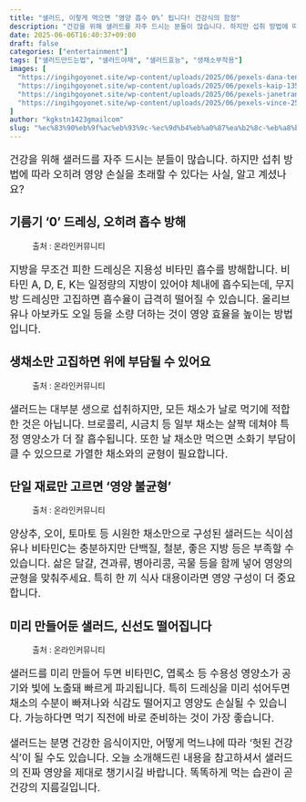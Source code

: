 ```yaml
---
title: "샐러드, 이렇게 먹으면 ‘영양 흡수 0%’ 됩니다! 건강식의 함정"
description: "건강을 위해 샐러드를 자주 드시는 분들이 많습니다. 하지만 섭취 방법에 따라 오히려 영양 손실을 초래할 수 있다는 사실, 알고 계셨나요?"
date: 2025-06-06T16:40:37+09:00
draft: false
categories: ["entertainment"]
tags: ["샐러드만드는법", "샐러드야채", "샐러드효능", "생채소부작용"]
images: [
  "https://ingihgoyonet.site/wp-content/uploads/2025/06/pexels-dana-tentis-118658-1213710-1024x683.jpg"
  "https://ingihgoyonet.site/wp-content/uploads/2025/06/pexels-kaip-1352199-1024x683.jpg"
  "https://ingihgoyonet.site/wp-content/uploads/2025/06/pexels-janetrangdoan-793759-1024x683.jpg"
  "https://ingihgoyonet.site/wp-content/uploads/2025/06/pexels-vince-2543270-768x1024.jpg"
]
author: "kgkstn1423gmailcom"
slug: "%ec%83%90%eb%9f%ac%eb%93%9c-%ec%9d%b4%eb%a0%87%ea%b2%8c-%eb%a8%b9%ec%9c%bc%eb%a9%b4-%ec%98%81%ec%96%91-%ed%9d%a1%ec%88%98-0-%eb%90%a9%eb%8b%88%eb%8b%a4-%ea%b1%b4%ea%b0%95%ec%8b%9d"
---
```


<p style="font-size:18px">건강을 위해 샐러드를 자주 드시는 분들이 많습니다. 하지만 섭취 방법에 따라 오히려 영양 손실을 초래할 수 있다는 사실, 알고 계셨나요?</p> <h2 >기름기 ‘0’ 드레싱, 오히려 흡수 방해</h2> <figure ><img src="https://ingihgoyonet.site/wp-content/uploads/2025/06/pexels-dana-tentis-118658-1213710-1024x683.jpg" alt="" style="aspect-ratio:16/9;object-fit:cover"/><figcaption >출처 : 온라인커뮤니티</figcaption></figure> <p style="font-size:18px">지방을 무조건 피한 드레싱은 지용성 비타민 흡수를 방해합니다. 비타민 A, D, E, K는 일정량의 지방이 있어야 체내에 흡수되는데, 무지방 드레싱만 고집하면 흡수율이 급격히 떨어질 수 있습니다. 올리브유나 아보카도 오일 등을 소량 더하는 것이 영양 효율을 높이는 방법입니다.</p> <h2 >생채소만 고집하면 위에 부담될 수 있어요</h2> <figure ><img src="https://ingihgoyonet.site/wp-content/uploads/2025/06/pexels-kaip-1352199-1024x683.jpg" alt="" style="aspect-ratio:16/9;object-fit:cover"/><figcaption >출처 : 온라인커뮤니티</figcaption></figure> <p style="font-size:18px">샐러드는 대부분 생으로 섭취하지만, 모든 채소가 날로 먹기에 적합한 것은 아닙니다. 브로콜리, 시금치 등 일부 채소는 살짝 데쳐야 특정 영양소가 더 잘 흡수됩니다. 또한 날 채소만 먹으면 소화기 부담이 클 수 있으므로 가열한 채소와의 균형이 필요합니다.</p> <h2 >단일 재료만 고르면 ‘영양 불균형’</h2> <figure ><img src="https://ingihgoyonet.site/wp-content/uploads/2025/06/pexels-janetrangdoan-793759-1024x683.jpg" alt="" style="aspect-ratio:16/9;object-fit:cover"/><figcaption >출처 : 온라인커뮤니티</figcaption></figure> <p style="font-size:18px">양상추, 오이, 토마토 등 시원한 채소만으로 구성된 샐러드는 식이섬유나 비타민C는 충분하지만 단백질, 철분, 좋은 지방 등은 부족할 수 있습니다. 삶은 달걀, 견과류, 병아리콩, 곡물 등을 함께 넣어 영양의 균형을 맞춰주세요. 특히 한 끼 식사 대용이라면 영양 구성이 더 중요합니다.</p> <h2 >미리 만들어둔 샐러드, 신선도 떨어집니다</h2> <figure ><img src="https://ingihgoyonet.site/wp-content/uploads/2025/06/pexels-vince-2543270-768x1024.jpg" alt="" style="aspect-ratio:16/9;object-fit:cover"/><figcaption >출처 : 온라인커뮤니티</figcaption></figure> <p style="font-size:18px">샐러드를 미리 만들어 두면 비타민C, 엽록소 등 수용성 영양소가 공기와 빛에 노출돼 빠르게 파괴됩니다. 특히 드레싱을 미리 섞어두면 채소의 수분이 빠져나와 식감도 떨어지고 영양도 손실될 수 있습니다. 가능하다면 먹기 직전에 바로 준비하는 것이 가장 좋습니다.</p> <p style="font-size:18px">샐러드는 분명 건강한 음식이지만, 어떻게 먹느냐에 따라 ‘헛된 건강식’이 될 수도 있습니다. 오늘 소개해드린 내용을 참고하셔서 샐러드의 진짜 영양을 제대로 챙기시길 바랍니다. 똑똑하게 먹는 습관이 곧 건강의 지름길입니다.</p>